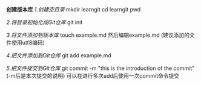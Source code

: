 **创建版本库**
*1.创建空目录*
mkdir learngit
cd learngit
pwd

*2.将目录初始化成Git仓库*
git init

*3.将文件添加到版本库*
touch example.md
然后编辑example.md
(建议添加的文件使用utf8编码)

*4.把文件添加到Git仓库*
git add example.md

*5.把文件提交到Git仓库*
git commit -m "this is the introduction of the commit"
(-m后是本次提交的说明)
可以在进行多次add后使用一次commit命令提交


